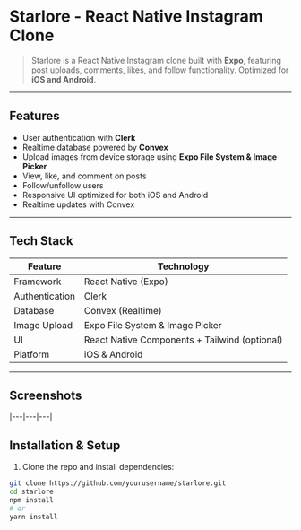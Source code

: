 # Starlore - React Native Instagram Clone

> Starlore is a React Native Instagram clone built with **Expo**, featuring post uploads, comments, likes, and follow functionality. Optimized for **iOS and Android**.

---

## Features

- User authentication with **Clerk** 
- Realtime database powered by **Convex**
- Upload images from device storage using **Expo File System & Image Picker**
- View, like, and comment on posts
- Follow/unfollow users
- Responsive UI optimized for both iOS and Android
- Realtime updates with Convex

---

## Tech Stack

| Feature | Technology |
|---------|------------|
| Framework | React Native (Expo) |
| Authentication | Clerk |
| Database | Convex (Realtime) |
| Image Upload | Expo File System & Image Picker |
| UI | React Native Components + Tailwind (optional) |
| Platform | iOS & Android |

---
## Screenshots
|---|---|---|

## Installation & Setup

1. Clone the repo and install dependencies:

```bash
git clone https://github.com/yourusername/starlore.git
cd starlore
npm install
# or
yarn install
